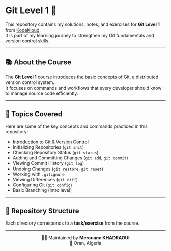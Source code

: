 # Git Level 1 🚀

This repository contains my solutions, notes, and exercises for **Git Level 1** from [KodeKloud](https://engineer.kodekloud.com/signup?referral=68861ad59fa8dbe3ced6ba42).  
It is part of my learning journey to strengthen my Git fundamentals and version control skills.

---

## 📚 About the Course
The **Git Level 1** course introduces the basic concepts of Git, a distributed version control system.  
It focuses on commands and workflows that every developer should know to manage source code efficiently.

---

## 📝 Topics Covered
Here are some of the key concepts and commands practiced in this repository:

- Introduction to Git & Version Control
- Initializing Repositories (`git init`)
- Checking Repository Status (`git status`)
- Adding and Committing Changes (`git add`, `git commit`)
- Viewing Commit History (`git log`)
- Undoing Changes (`git restore`, `git reset`)
- Working with `.gitignore`
- Viewing Differences (`git diff`)
- Configuring Git (`git config`)
- Basic Branching (intro level)

---

## 📂 Repository Structure
Each directory corresponds to a **task/exercise** from the course.

---

<p align="center"> 👨‍💻 Maintained by <b>Merouane KHADRAOUI</b><br> 📍 Oran, Algeria </p>